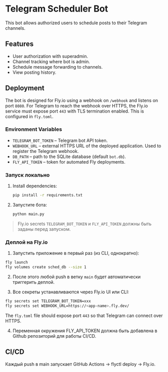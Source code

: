 # Telegram Scheduler Bot

This bot allows authorized users to schedule posts to their Telegram channels.

## Features
- User authorization with superadmin.
- Channel tracking where bot is admin.
- Schedule message forwarding to channels.
- View posting history.

## Deployment
The bot is designed for Fly.io using a webhook on `/webhook` and listens on port `8080`.
For Telegram to reach the webhook over HTTPS, the Fly.io service must expose port `443` with TLS termination enabled. This is configured in `fly.toml`.

### Environment Variables
- `TELEGRAM_BOT_TOKEN` – Telegram bot API token.
- `WEBHOOK_URL` – external HTTPS URL of the deployed application. Used to register the Telegram webhook.
- `DB_PATH` – path to the SQLite database (default `bot.db`).
- `FLY_API_TOKEN` – token for automated Fly deployments.

### Запуск локально
1. Install dependencies:
   ```bash
   pip install -r requirements.txt
   ```
2. Запустите бота:
   ```bash
   python main.py
   ```

> Fly.io secrets `TELEGRAM_BOT_TOKEN` и `FLY_API_TOKEN` должны быть заданы перед запуском.


### Деплой на Fly.io

1. Запустить приложение в первый раз (из CLI, однократно):

```bash
fly launch
fly volumes create sched_db --size 1


```

2. После этого любой push в ветку `main` будет автоматически триггерить деплой.

3. Все секреты устанавливаются через Fly.io UI или CLI:

```bash
fly secrets set TELEGRAM_BOT_TOKEN=xxx
fly secrets set WEBHOOK_URL=https://<app-name>.fly.dev/
```

The `fly.toml` file should expose port `443` so that Telegram can connect over HTTPS.

4. Переменная окружения FLY_API_TOKEN должна быть добавлена в Github репозиторий для работы CI/CD.


## CI/CD
Каждый push в main запускает GitHub Actions → flyctl deploy → Fly.io.


